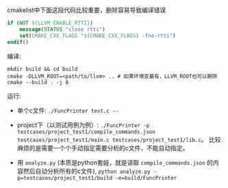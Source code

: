 
cmakelist中下面这段代码比较重要，删除容易导致编译错误

```cmake
if (NOT ${LLVM_ENABLE_RTTI})
    message(STATUS "close rtti")
    set(CMAKE_CXX_FLAGS "${CMAKE_CXX_FLAGS} -fno-rtti")
endif()
```

编译:

```shell
mkdir build && cd build
cmake -DLLVM_ROOT=<path/to/llvm> .. # 如果环境变量有，LLVM_ROOT也可以删除 
cmake --build . -j 8
```

运行: 

- 单个c文件: `./FuncPrinter test.c --`

- project下（以测试用例为例）: `./FuncPrinter -p testcases/project_test1/compile_commands.json testcases/project_test1/main.c testcases/project_test1/lib.c`。
比较麻烦的是需要一个个手动指定需要分析的c文件，不能自动指定。

- 用 `analyze.py` (本质是python套娃，就是读取 `compile_commands.json` 的内容然后自动分析所有的c文件), `python analyze.py -p=testcases/project_test1/build -e=build/FuncPrinter`